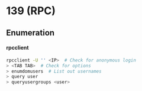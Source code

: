 # 139 (RPC)

## Enumeration

#### rpcclient

```bash
rpcclient -U '' <IP>  # Check for anonymous login
> <TAB TAB>  # Check for options
> enumdomusers  # List out usernames
> query user
> queryusergroups <user>
```
